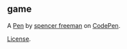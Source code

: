 game
----


A [Pen](https://codepen.io/sjfdog/pen/YzEWJQg) by [spencer freeman](https://codepen.io/sjfdog) on [CodePen](https://codepen.io).

[License](https://codepen.io/license/pen/YzEWJQg).